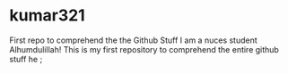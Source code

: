 # kumar321
First repo to comprehend the the Github Stuff
I am a nuces student Alhumdulillah!
This is my first repository to comprehend the entire github stuff he ;